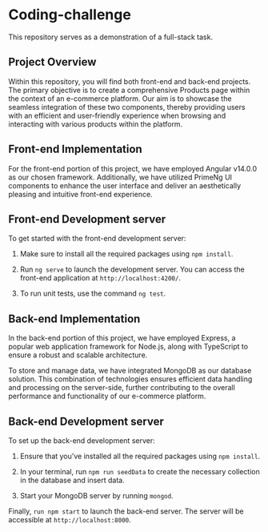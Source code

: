 # Coding-challenge

This repository serves as a demonstration of a full-stack task.

## Project Overview

Within this repository, you will find both front-end and back-end projects. The primary objective is to create a comprehensive Products page within the context of an e-commerce platform. Our aim is to showcase the seamless integration of these two components, thereby providing users with an efficient and user-friendly experience when browsing and interacting with various products within the platform.

## Front-end Implementation

For the front-end portion of this project, we have employed Angular v14.0.0 as our chosen framework. Additionally, we have utilized PrimeNg UI components to enhance the user interface and deliver an aesthetically pleasing and intuitive front-end experience.

## Front-end Development server

To get started with the front-end development server:

1. Make sure to install all the required packages using `npm install`.

2. Run `ng serve` to launch the development server. You can access the front-end application at `http://localhost:4200/`.

3. To run unit tests, use the command `ng test`.

## Back-end Implementation

In the back-end portion of this project, we have employed Express, a popular web application framework for Node.js, along with TypeScript to ensure a robust and scalable architecture.

To store and manage data, we have integrated MongoDB as our database solution. This combination of technologies ensures efficient data handling and processing on the server-side, further contributing to the overall performance and functionality of our e-commerce platform.

## Back-end Development server

To set up the back-end development server:

1. Ensure that you've installed all the required packages using `npm install`.

2. In your terminal, run `npm run seedData` to create the necessary collection in the database and insert data.

3. Start your MongoDB server by running `mongod`.

Finally, `run npm start` to launch the back-end server. The server will be accessible at `http://localhost:8000`.
